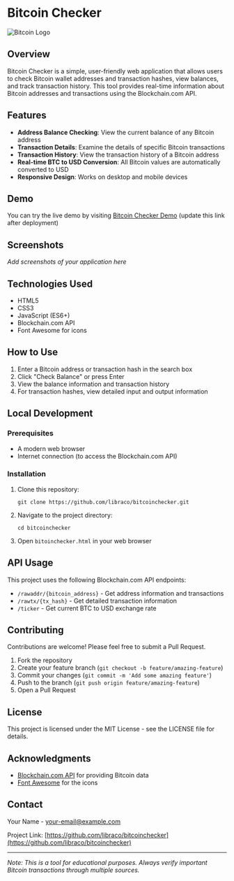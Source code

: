 # Bitcoin Checker

![Bitcoin Logo](https://bitcoin.org/img/icons/opengraph.png)

## Overview

Bitcoin Checker is a simple, user-friendly web application that allows users to check Bitcoin wallet addresses and transaction hashes, view balances, and track transaction history. This tool provides real-time information about Bitcoin addresses and transactions using the Blockchain.com API.

## Features

- **Address Balance Checking**: View the current balance of any Bitcoin address
- **Transaction Details**: Examine the details of specific Bitcoin transactions
- **Transaction History**: View the transaction history of a Bitcoin address
- **Real-time BTC to USD Conversion**: All Bitcoin values are automatically converted to USD
- **Responsive Design**: Works on desktop and mobile devices

## Demo

You can try the live demo by visiting [Bitcoin Checker Demo](https://libraco.github.io/bitcoinchecker/) (update this link after deployment)

## Screenshots

*Add screenshots of your application here*

## Technologies Used

- HTML5
- CSS3
- JavaScript (ES6+)
- Blockchain.com API
- Font Awesome for icons

## How to Use

1. Enter a Bitcoin address or transaction hash in the search box
2. Click "Check Balance" or press Enter
3. View the balance information and transaction history
4. For transaction hashes, view detailed input and output information

## Local Development

### Prerequisites

- A modern web browser
- Internet connection (to access the Blockchain.com API)

### Installation

1. Clone this repository:
   ```
   git clone https://github.com/libraco/bitcoinchecker.git
   ```

2. Navigate to the project directory:
   ```
   cd bitcoinchecker
   ```

3. Open `bitoinchecker.html` in your web browser

## API Usage

This project uses the following Blockchain.com API endpoints:

- `/rawaddr/{bitcoin_address}` - Get address information and transactions
- `/rawtx/{tx_hash}` - Get detailed transaction information
- `/ticker` - Get current BTC to USD exchange rate

## Contributing

Contributions are welcome! Please feel free to submit a Pull Request.

1. Fork the repository
2. Create your feature branch (`git checkout -b feature/amazing-feature`)
3. Commit your changes (`git commit -m 'Add some amazing feature'`)
4. Push to the branch (`git push origin feature/amazing-feature`)
5. Open a Pull Request

## License

This project is licensed under the MIT License - see the LICENSE file for details.

## Acknowledgments

- [Blockchain.com API](https://www.blockchain.com/api) for providing Bitcoin data
- [Font Awesome](https://fontawesome.com/) for the icons

## Contact

Your Name - [your-email@example.com](mailto:your-email@example.com)

Project Link: [https://github.com/libraco/bitcoinchecker](https://github.com/libraco/bitcoinchecker)

---

*Note: This is a tool for educational purposes. Always verify important Bitcoin transactions through multiple sources.*